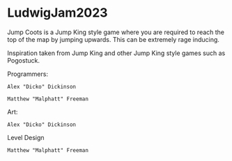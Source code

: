 # LudwigJam2023
 Jump Coots is a Jump King style game where you are required to reach the top of the map by jumping upwards.
 This can be extremely rage inducing.
 
 Inspiration taken from Jump King and other Jump King style games such as Pogostuck.
 
  Programmers:
 
    Alex "Dicko" Dickinson
  
    Matthew "Malphatt" Freeman
  
  Art:
 
    Alex "Dicko" Dickinson
    
  Level Design
  
    Matthew "Malphatt" Freeman
